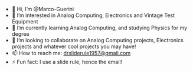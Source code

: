 - 👋 Hi, I’m @Marco-Guerini
- 👀 I’m interested in Analog Computing, Electronics and Vintage Test Equipment
- 🌱 I’m currently learning Analog Computing, and studying Physics for my degree
- 💞️ I’m looking to collaborate on Analog Computing projects, Electronics projects and whatever cool projects you may have!
- 📫 How to reach me: drsliderule1957@gmail.com
- ⚡ Fun fact: I use a slide rule, hence the email!

<!---
Marco-Guerini/Marco-Guerini is a ✨ special ✨ repository because its `README.md` (this file) appears on your GitHub profile.
You can click the Preview link to take a look at your changes.
--->
